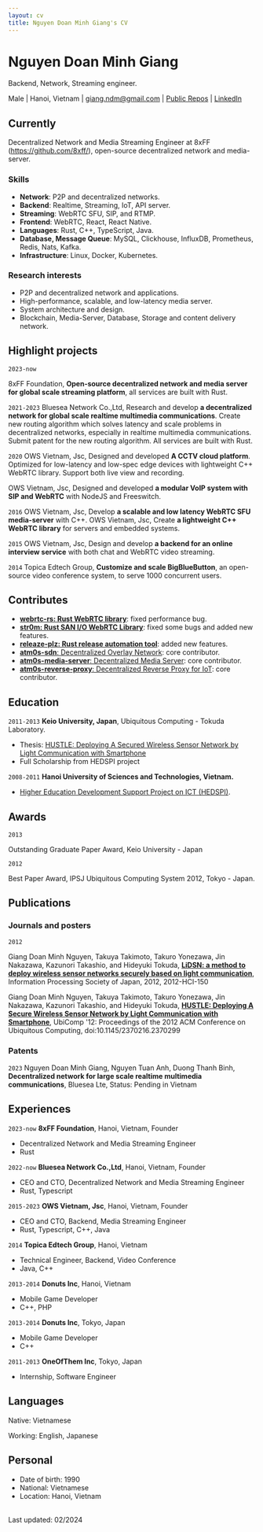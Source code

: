 ```yaml
---
layout: cv
title: Nguyen Doan Minh Giang's CV
---
```


# Nguyen Doan Minh Giang

Backend, Network, Streaming engineer.

<div id="webaddress">
Male
| Hanoi, Vietnam
| <a href="giang.ndm@gmail.com">giang.ndm@gmail.com</a>
| <a href="http://github.com/giangndm">Public Repos</a>
| <a href="https://www.linkedin.com/in/giangndm/">LinkedIn</a>
</div>

## Currently

Decentralized Network and Media Streaming Engineer at 8xFF (https://github.com/8xff/), open-source decentralized network and media-server.

### Skills

- **Network**: P2P and decentralized networks.
- **Backend**: Realtime, Streaming, IoT, API server.
- **Streaming**: WebRTC SFU, SIP, and RTMP.
- **Frontend**: WebRTC, React, React Native.
- **Languages**: Rust, C++, TypeScript, Java.
- **Database, Message Queue**: MySQL, Clickhouse, InfluxDB, Prometheus, Redis, Nats, Kafka.
- **Infrastructure**: Linux, Docker, Kubernetes.

### Research interests

- P2P and decentralized network and applications.
- High-performance, scalable, and low-latency media server.
- System architecture and design.
- Blockchain, Media-Server, Database, Storage and content delivery network.

## Highlight projects

`2023-now`

8xFF Foundation, **Open-source decentralized network and media server for global scale streaming platform**, all services are built with Rust.

`2021-2023`
Bluesea Network Co.,Ltd, Research and develop **a decentralized network for global scale realtime multimedia communications**. Create new routing algorithm which solves latency and scale problems in decentralized networks, especially in realtime multimedia communications. Submit patent for the new routing algorithm. All services are built with Rust.

`2020`
OWS Vietnam, Jsc, Designed and developed **A CCTV cloud platform**. Optimized for low-latency and low-spec edge devices with lightweight C++ WebRTC library. Support both live view and recording.

OWS Vietnam, Jsc, Designed and developed **a modular VoIP system with SIP and WebRTC** with NodeJS and Freeswitch.

`2016`
OWS Vietnam, Jsc, Develop **a scalable and low latency WebRTC SFU media-server** with C++.
OWS Vietnam, Jsc, Create **a lightweight C++ WebRTC library** for servers and embedded systems.

`2015`
OWS Vietnam, Jsc, Design and develop **a backend for an online interview service** with both chat and WebRTC video streaming.

`2014`
Topica Edtech Group, **Customize and scale BigBlueButton**, an open-source video conference system, to serve 1000 concurrent users.

## Contributes

- [**webrtc-rs: Rust WebRTC library**](https://github.com/webrtc-rs/webrtc): fixed performance bug.
- [**str0m: Rust SAN I/O WebRTC Library**](https://github.com/algesten/str0m): fixed some bugs and added new features.
- [**releaze-plz: Rust release automation tool**](https://github.com/MarcoIeni/release-plz): added new features.
- [**atm0s-sdn**: Decentralized Overlay Network](https://github.com/8xff/atm0s-sdn): core contributor.
- [**atm0s-media-server**: Decentralized Media Server](https://github.com/8xff/atm0s-media-server): core contributor.
- [**atm0s-reverse-proxy**: Decentralized Reverse Proxy for IoT](https://github.com/8xff/atm0s-reverse-proxy): core contributor.

## Education

`2011-2013`
**Keio University, Japan**, Ubiquitous Computing - Tokuda Laboratory.

- Thesis: [HUSTLE: Deploying A Secured Wireless Sensor Network by Light Communication with Smartphone](https://www.sfc.wide.ad.jp/thesis/2012/files/spider-publish-thesis.pdf)
- Full Scholarship from HEDSPI project

`2008-2011`
**Hanoi University of Sciences and Technologies, Vietnam.**

- [Higher Education Development Support Project on ICT (HEDSPI)](https://soict.hust.edu.vn/innovation/en/hedspi%E3%81%AB%E3%81%A4%E3%81%84%E3%81%A6%E3%80%80-2).

## Awards

`2013`

Outstanding Graduate Paper Award, Keio University - Japan

`2012`

Best Paper Award, IPSJ Ubiquitous Computing System 2012, Tokyo - Japan.

## Publications

### Journals and posters

`2012`

Giang Doan Minh Nguyen, Takuya Takimoto, Takuro Yonezawa, Jin Nakazawa, Kazunori Takashio, and Hideyuki Tokuda,
[**LiDSN: a method to deploy wireless sensor networks securely based on light communication**](https://ipsj.ixsq.nii.ac.jp/ej/index.php?active_action=repository_view_main_item_detail&page_id=13&block_id=8&item_id=86230&item_no=1), Information Processing Society of Japan, 2012, 2012-HCI-150

Giang Doan Minh Nguyen, Takuya Takimoto, Takuro Yonezawa, Jin Nakazawa, Kazunori Takashio, and Hideyuki Tokuda,
[**HUSTLE: Deploying A Secure Wireless Sensor Network by Light Communication with Smartphone**](https://dl.acm.org/doi/10.1145/2370216.2370299), UbiComp '12: Proceedings of the 2012 ACM Conference on Ubiquitous Computing, doi:10.1145/2370216.2370299

### Patents

`2023`
Nguyen Doan Minh Giang, Nguyen Tuan Anh, Duong Thanh Binh, **Decentralized network for large scale realtime multimedia communications**, Bluesea Lte, Status: Pending in Vietnam

## Experiences

`2023-now`
**8xFF Foundation**, Hanoi, Vietnam, Founder

- Decentralized Network and Media Streaming Engineer
- Rust

`2022-now`
**Bluesea Network Co.,Ltd**, Hanoi, Vietnam, Founder

- CEO and CTO, Decentralized Network and Media Streaming Engineer
- Rust, Typescript

`2015-2023`
**OWS Vietnam, Jsc**, Hanoi, Vietnam, Founder

- CEO and CTO, Backend, Media Streaming Engineer
- Rust, Typescript, C++, Java

`2014`
**Topica Edtech Group**, Hanoi, Vietnam

- Technical Engineer, Backend, Video Conference
- Java, C++

`2013-2014`
**Donuts Inc**, Hanoi, Vietnam

- Mobile Game Developer
- C++, PHP

`2013-2014`
**Donuts Inc**, Tokyo, Japan

- Mobile Game Developer
- C++

`2011-2013`
**OneOfThem Inc**, Tokyo, Japan

- Internship, Software Engineer

## Languages

Native: Vietnamese

Working: English, Japanese

## Personal

- Date of birth: 1990
- National: Vietnamese
- Location: Hanoi, Vietnam

<br/>Last updated: 02/2024<br/><br/>
